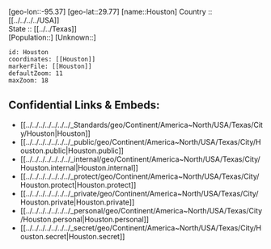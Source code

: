 ﻿---
location: [29.77,-95.37] 
mapzoom: [7,12] 
mapmarker: city 
type: City
tags:
- geo/City


SpocWebEntityId: 31036
isDeleted: false
confidential: public

---
[geo-lon::-95.37] 
[geo-lat::29.77] 
[name::Houston] 
Country :: [[../../../../USA]]  
State :: [[../../Texas]]  
[Population::] 
[Unknown::] 


```leaflet
id: Houston
coordinates: [[Houston]] 
markerFile: [[Houston]] 
defaultZoom: 11 
maxZoom: 18
```


## Confidential Links & Embeds: 
- [[../../../../../../../_Standards/geo/Continent/America~North/USA/Texas/City/Houston|Houston]] 
- [[../../../../../../../_public/geo/Continent/America~North/USA/Texas/City/Houston.public|Houston.public]] 
- [[../../../../../../../_internal/geo/Continent/America~North/USA/Texas/City/Houston.internal|Houston.internal]] 
- [[../../../../../../../_protect/geo/Continent/America~North/USA/Texas/City/Houston.protect|Houston.protect]] 
- [[../../../../../../../_private/geo/Continent/America~North/USA/Texas/City/Houston.private|Houston.private]] 
- [[../../../../../../../_personal/geo/Continent/America~North/USA/Texas/City/Houston.personal|Houston.personal]] 
- [[../../../../../../../_secret/geo/Continent/America~North/USA/Texas/City/Houston.secret|Houston.secret]] 
